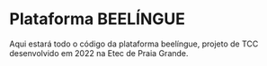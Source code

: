# Plataforma BEELÍNGUE
Aqui estará todo o código da plataforma beelíngue, projeto de TCC desenvolvido em 2022 na Etec de Praia Grande.
